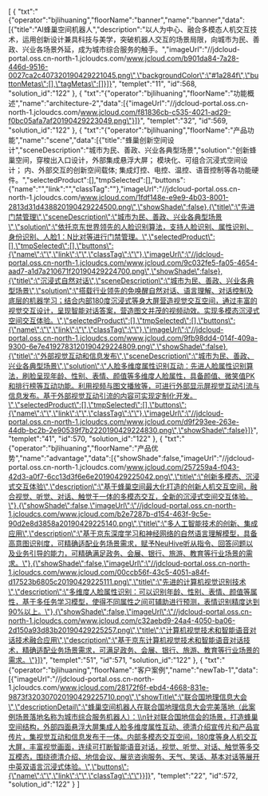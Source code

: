 [
	{
		"txt":"{\"operator\":\"bjlihuaning\",\"floorName\":\"banner\",\"name\":\"banner\",\"data\":[{\"title\":\"AI蜂巢空间机器人\",\"description\":\"以人为中心、融合多模态人机交互技术，运用创新设计兼具科技与美学，突破机器人交互的场景局限，向城市为民、善政、兴业各场景外延，成为城市综合服务的触手。\",\"imageUrl\":\"//jdcloud-portal.oss.cn-north-1.jcloudcs.com/www.jcloud.com/b901da84-7a28-446d-9516-0027ca2c407320190429221045.png\",\"backgroundColor\":\"#1a284f\",\"buttonMetas\":[],\"tagMetas\":[]}]}",
		"templet":"11",
		"id":568,
		"solution_id":"122"
	},
	{
		"txt":"{\"operator\":\"bjlihuaning\",\"floorName\":\"功能概述\",\"name\":\"architecture-2\",\"data\":[{\"imageUrl\":\"//jdcloud-portal.oss.cn-north-1.jcloudcs.com/www.jcloud.com/f81836cb-c535-4021-ad29-f0bc05afa7af20190429223049.png\"}]}",
		"templet":"32",
		"id":569,
		"solution_id":"122"
	},
	{
		"txt":"{\"operator\":\"bjlihuaning\",\"floorName\":\"产品功能\",\"name\":\"scene\",\"data\":[{\"title\":\"蜂巢创新空间设计\",\"sceneDescription\":\"城市为民、善政、兴业各典型场景\",\"solution\":\"创新蜂巢空间，穿梭出入口设计，外部集成悬浮大屏； 模块化、可组合沉浸式空间设计； 内、外部交互的创新空间载体; 集成灯控、电控、温控、语音控制等各功能硬件。\",\"selectedProduct\":[],\"tmpSelected\":[],\"buttons\":{\"name\":\"\",\"link\":\"\",\"classTag\":\"\"},\"imageUrl\":\"//jdcloud-portal.oss.cn-north-1.jcloudcs.com/www.jcloud.com/1fdf148e-e9e9-4b03-8001-2813d31d438820190429224500.png\",\"showShade\":false},{\"title\":\"先进门禁管理\",\"sceneDescription\":\"城市为民、善政、兴业各典型场景\",\"solution\":\"依托京东世界领先的人脸识别算法，支持人脸识别、属性识别、身份识别、人脸1：N比对等进行门禁管理。\",\"selectedProduct\":[],\"tmpSelected\":[],\"buttons\":{\"name\":\"\",\"link\":\"\",\"classTag\":\"\"},\"imageUrl\":\"//jdcloud-portal.oss.cn-north-1.jcloudcs.com/www.jcloud.com/9c032fe5-fa05-4654-aad7-a1d7a210671f20190429224700.png\",\"showShade\":false},{\"title\":\"沉浸式自然对话\",\"sceneDescription\":\"城市为民、善政、兴业各典型场景\",\"solution\":\"搭载行业领先的免唤醒自然对话、语言理解、对话控制及底层的机器学习；结合内部180度沉浸式等身大屏营造视觉交互空间，通过丰富的视觉交互设计，呈现智能对话答案，营造图文并茂的视频动效。实现多模态沉浸式空间交互体验。\",\"selectedProduct\":[],\"tmpSelected\":[],\"buttons\":{\"name\":\"\",\"link\":\"\",\"classTag\":\"\"},\"imageUrl\":\"//jdcloud-portal.oss.cn-north-1.jcloudcs.com/www.jcloud.com/9fb98dd4-014f-409a-9300-6e7e4192783120190429224809.png\",\"showShade\":false},{\"title\":\"外部视觉互动和信息发布\",\"sceneDescription\":\"城市为民、善政、兴业各典型场景\",\"solution\":\"人脸多维度属性识别互动：先进人脸属性识别算法，刷脸呈现年龄、性别、表情、颜值等多维度人脸属性，具备颜值、微笑值PK和排行榜等互动功能。利用视频与图文播放等，可进行外部显示屏视觉互动引流与信息发布。基于外部视觉互动引流的内容可实现定制化开发。\",\"selectedProduct\":[],\"tmpSelected\":[],\"buttons\":{\"name\":\"\",\"link\":\"\",\"classTag\":\"\"},\"imageUrl\":\"//jdcloud-portal.oss.cn-north-1.jcloudcs.com/www.jcloud.com/d9f293ee-263e-44db-bc2b-2e90539f7b2220190429224830.png\",\"showShade\":false}]}",
		"templet":"41",
		"id":570,
		"solution_id":"122"
	},
	{
		"txt":"{\"operator\":\"bjlihuaning\",\"floorName\":\"产品优势\",\"name\":\"advantage\",\"data\":[{\"showShade\":false,\"imageUrl\":\"//jdcloud-portal.oss.cn-north-1.jcloudcs.com/www.jcloud.com/257259a4-f043-42d3-a0f7-6cc13d3f6e6e20190429225042.png\",\"title\":\"创新多模态、沉浸式交互体验\",\"description\":\"基于蜂巢空间最大化打造的创新人机交互空间，融合视觉、听觉、对话、触觉于一体的多模态交互，全新的沉浸式空间交互体验。\"},{\"showShade\":false,\"imageUrl\":\"//jdcloud-portal.oss.cn-north-1.jcloudcs.com/www.jcloud.com/b2e7287b-d154-463f-9c5e-90d2e8d3858a20190429225140.png\",\"title\":\"多人工智能技术的创新、集成应用\",\"description\":\"基于京东深度学习和神经网络的自然语言理解模型，具备高意图识别度，可精确适配业务场景需求，赋予NeuHive听从指令、回答问题以及业务引导的能力，可精确满足政务、会展、银行、旅游、教育等行业场景的需求。\"},{\"showShade\":false,\"imageUrl\":\"//jdcloud-portal.oss.cn-north-1.jcloudcs.com/www.jcloud.com/00ccb56f-43c5-4051-a84f-d17523b6805c20190429225111.png\",\"title\":\"先进的计算机视觉识别技术\",\"description\":\"多维度人脸属性识别：可以识别年龄、性别、表情、颜值等属性，基于多任务学习模型，使得不同属性之间可辅助进行预测，表情识别精度达到90%以上。\"},{\"showShade\":false,\"imageUrl\":\"//jdcloud-portal.oss.cn-north-1.jcloudcs.com/www.jcloud.com/c32aebd9-24a4-4050-ba06-2d150a93d83b20190429225257.png\",\"title\":\"计算机视觉技术和智能语音对话技术融合应用\",\"description\":\"基于京东计算机视觉技术和智能语音对话技术，精确适配业务场景需求，可满足政务、会展、银行、旅游、教育等行业场景的需求。\"}]}",
		"templet":"51",
		"id":571,
		"solution_id":"122"
	},
	{
		"txt":"{\"operator\":\"bjlihuaning\",\"floorName\":\"客户案例\",\"name\":\"newTab-1\",\"data\":[{\"imageUrl\":\"//jdcloud-portal.oss.cn-north-1.jcloudcs.com/www.jcloud.com/28172f6f-ebd4-4668-831e-9873f320307020190429225710.png\",\"showTitle\":\"联合国地理信息大会\",\"descriptionDetail\":\"蜂巢空间机器人在联合国地理信息大会完美落地（此案例场景落地名称为城市综合服务机器人）：\\n针对联合国地信会的场景，打造蜂巢空间结构，外部四面悬浮大屏集成人脸多维度属性互动、德清介绍宣传片和产品宣传片，集视觉互动和信息发布于一体。内部多模态交互空间，180度等身人机交互大屏，丰富视觉画面，连续可打断智能语音对话，视觉、听觉、对话、触觉等多交互模态，围绕德清介绍、地信会议、展览咨询服务、天气、笑话、基本对话等展开中英双语言沉浸式体验。\",\"buttons\":{\"name\":\"\",\"link\":\"\",\"classTag\":\"\"}}]}",
		"templet":"22",
		"id":572,
		"solution_id":"122"
	}
]